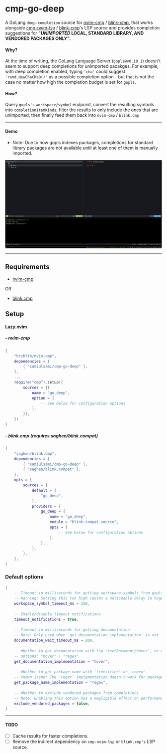 # cmp-go-deep

A GoLang ```deep-completion``` source for [nvim-cmp](https://github.com/hrsh7th/nvim-cmp) / [blink-cmp](https://github.com/Saghen/blink.cmp), that works alongside [cmp-nvim-lsp](https://github.com/hrsh7th/cmp-nvim-lsp) / [blink-cmp](https://github.com/Saghen/blink.cmp)'s LSP source and provides completion suggestions for <b> "<i>UNIMPORTED</i> LOCAL, STANDARD LIBRARY, AND VENDORED PACKAGES ONLY".</b> 

#### Why?

At the time of writing, the GoLang Language Server (```gopls@v0.18.1```) doesn't seem to support deep completions for unimported pacakges. For example, with deep completion enabled, typing ```'cha'``` could suggest ```'rand.NewChaCha8()'``` as a possible completion option - but that is not the case no matter how high the completion budget is set for ```gopls```.


#### How?


Query  ```gopls's``` ```workspace/symbol``` endpoint, convert the resulting symbols into ```completionItemKinds```, filter the results to only include the ones that are unimported, then finally feed them back into ```nvim-cmp``` / ```blink.cmp```

---
#### Demo

* Note: Due to how gopls indexes packages, completions for standard library packages are not available until at least one of them is manually imported.
<p align="center">
  <img src="./demo.gif" alt="demo" />
</p>

---
## Requirements
- [nvim-cmp](https://github.com/hrsh7th/nvim-cmp) 

OR
- [blink.cmp](https://github.com/saghen/blink.cmp)

## Setup
#### Lazy.nvim
##### - nvim-cmp
```lua
{
    "hrsh7th/nvim-cmp",
    dependencies = {
        { "samiulsami/cmp-go-deep" },
    },
    ...
    require("cmp").setup({
        sources = {{
            name = "go_deep",
            option = {
                -- See below for configuration options
            },
        }},
    })
}
```
##### - blink.cmp <i>(requires saghen/blink.compat)</i>
```lua
{
	"saghen/blink.cmp",
	dependencies = {
		{ "samiulsami/cmp-go-deep" },
		{ "saghen/blink.compat" },
	},
	opts = {
		sources = {
			default = {
				"go_deep",
			},
			providers = {
				go_deep = {
					name = "go_deep",
					module = "blink.compat.source",
					opts = {
						-- See below for configuration options
					},
				},
			},
		},
	},
}
```
### Default options
```lua
{
	-- Timeout in milliseconds for getting workspace symbols from gopls.
	-- Warning: Setting this too high causes a noticeable delay in huge codebases.
	workspace_symbol_timeout_ms = 150,

	-- Enable/disable timeout notifications
	timeout_notifications = true,

	-- Timeout in milliseconds for getting documentation
	-- Note: Only used when `get_documentation_implementation` is not `"regex"`.
	documentation_wait_timeout_ms = 200,

	-- Whether to get documentation with lsp 'textDocument/hover', or extract it with regex
	-- options: "hover" | "regex"
	get_documentation_implementation = "hover",

	-- Whether to get package name with 'treesitter' or 'regex'
	-- Known issue: The `regex` implementation doesn't work for package names declared like: `/* hehe */ package xd`
	get_package_name_implementation = "regex",

	-- Whether to exclude vendored packages from completions
	-- Note: Enabling this option has a negligible effect on performance.
	exclude_vendored_packages = false,
}
```
---
#### TODO
- [ ] Cache results for faster completions.
- [ ] Remove the indirect dependency on ```cmp-nvim-lsp``` or ```blink.cmp's``` LSP source.

